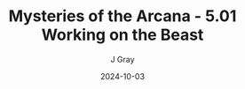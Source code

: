 ---
title: 'Mysteries of the Arcana - 5.01 Working on the Beast'
alt: 'Mysteries of the Arcana'
date: '2024-10-03'
author: 'J Gray'
artist: 'Keira'
---